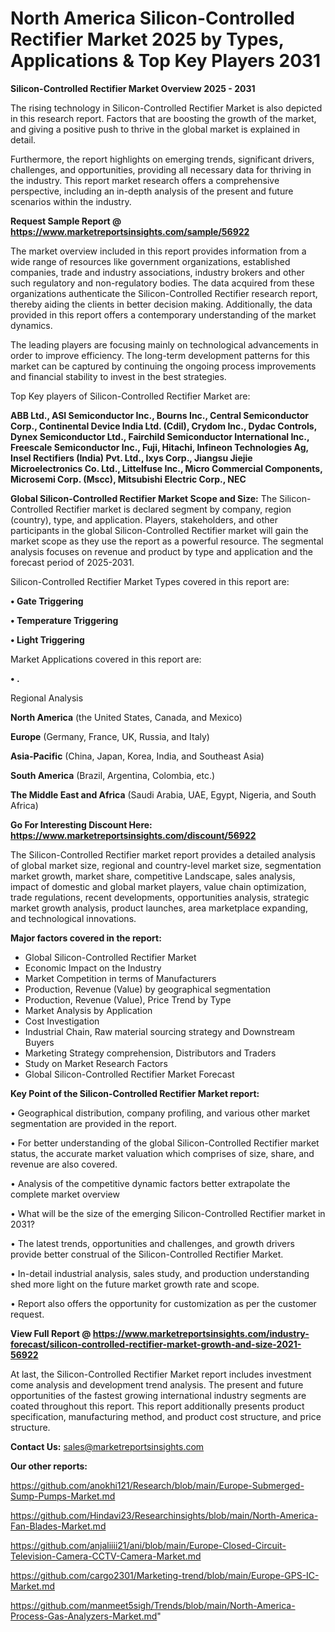 # North America Silicon-Controlled Rectifier Market 2025 by Types, Applications & Top Key Players 2031

<Strong> Silicon-Controlled Rectifier Market Overview 2025 - 2031</strong>

The rising technology in Silicon-Controlled Rectifier Market is also depicted in this research report. Factors that are boosting the growth of the market, and giving a positive push to thrive in the global market is explained in detail.

Furthermore, the report highlights on emerging trends, significant drivers, challenges, and opportunities, providing all necessary data for thriving in the industry. This report market research offers a comprehensive perspective, including an in-depth analysis of the present and future scenarios within the industry.

<strong>Request Sample Report @ <a href=https://www.marketreportsinsights.com/sample/56922>https://www.marketreportsinsights.com/sample/56922</a></strong>

The market overview included in this report provides information from a wide range of resources like government organizations, established companies, trade and industry associations, industry brokers and other such regulatory and non-regulatory bodies. The data acquired from these organizations authenticate the Silicon-Controlled Rectifier research report, thereby aiding the clients in better decision making. Additionally, the data provided in this report offers a contemporary understanding of the market dynamics.

The leading players are focusing mainly on technological advancements in order to improve efficiency. The long-term development patterns for this market can be captured by continuing the ongoing process improvements and financial stability to invest in the best strategies.

Top Key players of Silicon-Controlled Rectifier Market are:

<strong>ABB Ltd., ASI Semiconductor Inc., Bourns Inc., Central Semiconductor Corp., Continental Device India Ltd. (Cdil), Crydom Inc., Dydac Controls, Dynex Semiconductor Ltd., Fairchild Semiconductor International Inc., Freescale Semiconductor Inc., Fuji, Hitachi, Infineon Technologies Ag, Insel Rectifiers (India) Pvt. Ltd., Ixys Corp., Jiangsu Jiejie Microelectronics Co. Ltd., Littelfuse Inc., Micro Commercial Components, Microsemi Corp. (Mscc), Mitsubishi Electric Corp., NEC</strong>

<strong><b>Global Silicon-Controlled Rectifier Market Scope and Size:</b></strong>
The Silicon-Controlled Rectifier market is declared segment by company, region (country), type, and application. Players, stakeholders, and other participants in the global Silicon-Controlled Rectifier market will gain the market scope as they use the report as a powerful resource. The segmental analysis focuses on revenue and product by type and application and the forecast period of 2025-2031.

Silicon-Controlled Rectifier Market Types covered in this report are:

<strong>• Gate Triggering

• Temperature Triggering

• Light Triggering</strong>

Market Applications covered in this report are:

<strong>• .</strong> 

Regional Analysis

<strong>North America</strong> (the United States, Canada, and Mexico)

<strong>Europe</strong> (Germany, France, UK, Russia, and Italy)

<strong>Asia-Pacific</strong> (China, Japan, Korea, India, and Southeast Asia)

<strong>South America</strong> (Brazil, Argentina, Colombia, etc.)

<strong>The Middle East and Africa</strong> (Saudi Arabia, UAE, Egypt, Nigeria, and South Africa)

<strong>Go For Interesting Discount Here: <a href=https://www.marketreportsinsights.com/discount/56922>https://www.marketreportsinsights.com/discount/56922</a></strong>

The Silicon-Controlled Rectifier market report provides a detailed analysis of global market size, regional and country-level market size, segmentation market growth, market share, competitive Landscape, sales analysis, impact of domestic and global market players, value chain optimization, trade regulations, recent developments, opportunities analysis, strategic market growth analysis, product launches, area marketplace expanding, and technological innovations.

<strong><b>Major factors covered in the report:</b></strong>
<ul>
  <li>Global Silicon-Controlled Rectifier Market </li>
  <li>Economic Impact on the Industry</li>
  <li>Market Competition in terms of Manufacturers</li>
  <li>Production, Revenue (Value) by geographical segmentation</li>
  <li>Production, Revenue (Value), Price Trend by Type</li>
  <li>Market Analysis by Application</li>
  <li>Cost Investigation</li>
  <li>Industrial Chain, Raw material sourcing strategy and Downstream Buyers</li>
  <li>Marketing Strategy comprehension, Distributors and Traders</li>
  <li>Study on Market Research Factors</li>
  <li>Global Silicon-Controlled Rectifier Market Forecast</li>
</ul>

<strong><b>Key Point of the Silicon-Controlled Rectifier Market report:</b></strong>

• Geographical distribution, company profiling, and various other market segmentation are provided in the report.

• For better understanding of the global Silicon-Controlled Rectifier market status, the accurate market valuation which comprises of size, share, and revenue are also covered.

• Analysis of the competitive dynamic factors better extrapolate the complete market overview

• What will be the size of the emerging Silicon-Controlled Rectifier market in 2031?

• The latest trends, opportunities and challenges, and growth drivers provide better construal of the Silicon-Controlled Rectifier Market.

• In-detail industrial analysis, sales study, and production understanding shed more light on the future market growth rate and scope.

• Report also offers the opportunity for customization as per the customer request.

<strong><b>View Full Report @ <a href=https://www.marketreportsinsights.com/industry-forecast/silicon-controlled-rectifier-market-growth-and-size-2021-56922>https://www.marketreportsinsights.com/industry-forecast/silicon-controlled-rectifier-market-growth-and-size-2021-56922</a></b></strong>


At last, the Silicon-Controlled Rectifier Market report includes investment come analysis and development trend analysis. The present and future opportunities of the fastest growing international industry segments are coated throughout this report. This report additionally presents product specification, manufacturing method, and product cost structure, and price structure.

<strong>Contact Us:</strong>
sales@marketreportsinsights.com

<strong>Our other reports:</strong>

<a href=https://github.com/anokhi121/Research/blob/main/Europe-Submerged-Sump-Pumps-Market.md>https://github.com/anokhi121/Research/blob/main/Europe-Submerged-Sump-Pumps-Market.md</a>

<a href=https://github.com/Hindavi23/Researchinsights/blob/main/North-America-Fan-Blades-Market.md>https://github.com/Hindavi23/Researchinsights/blob/main/North-America-Fan-Blades-Market.md</a>

<a href=https://github.com/anjaliiii21/ani/blob/main/Europe-Closed-Circuit-Television-Camera-CCTV-Camera-Market.md>https://github.com/anjaliiii21/ani/blob/main/Europe-Closed-Circuit-Television-Camera-CCTV-Camera-Market.md</a>

<a href=https://github.com/cargo2301/Marketing-trend/blob/main/Europe-GPS-IC-Market.md>https://github.com/cargo2301/Marketing-trend/blob/main/Europe-GPS-IC-Market.md</a>

<a href=https://github.com/manmeet5sigh/Trends/blob/main/North-America-Process-Gas-Analyzers-Market.md>https://github.com/manmeet5sigh/Trends/blob/main/North-America-Process-Gas-Analyzers-Market.md</a>"
